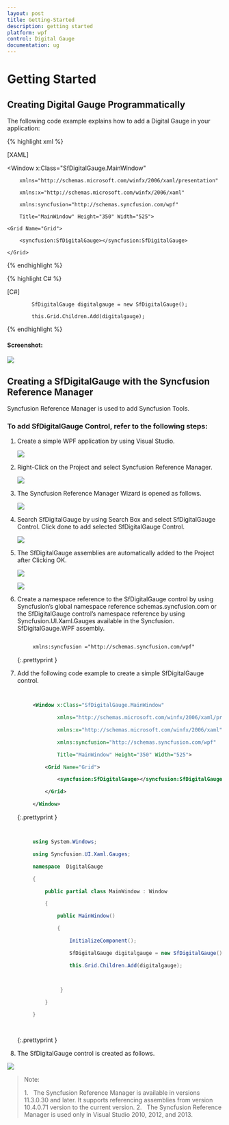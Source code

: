 ```yaml
---
layout: post
title: Getting-Started
description: getting started 
platform: wpf
control: Digital Gauge 
documentation: ug
---
```


# Getting Started 

## Creating Digital Gauge Programmatically

The following code example explains how to add a Digital Gauge in your application:


{% highlight xml %}

[XAML]

<Window x:Class="SfDigitalGauge.MainWindow"

        xmlns="http://schemas.microsoft.com/winfx/2006/xaml/presentation"

        xmlns:x="http://schemas.microsoft.com/winfx/2006/xaml"

        xmlns:syncfusion="http://schemas.syncfusion.com/wpf"

        Title="MainWindow" Height="350" Width="525">

    <Grid Name="Grid">

        <syncfusion:SfDigitalGauge></syncfusion:SfDigitalGauge>

    </Grid>

</Window>
{% endhighlight %}



{% highlight C# %}

[C#]

            SfDigitalGauge digitalgauge = new SfDigitalGauge();

            this.Grid.Children.Add(digitalgauge);

{% endhighlight %}



#### Screenshot:



![](Getting-Started_images/Getting-Started_img1.png)



## Creating a SfDigitalGauge with the Syncfusion Reference Manager

Syncfusion Reference Manager is used to add Syncfusion Tools.

### To add SfDigitalGauge Control, refer to the following steps:

1. Create a simple WPF application by using Visual Studio.



   ![](Getting-Started_images/Getting-Started_img2.png)



2. Right-Click on the Project and select Syncfusion Reference Manager.



   ![](Getting-Started_images/Getting-Started_img3.png)



3. The Syncfusion Reference Manager Wizard is opened as follows.



   ![](Getting-Started_images/Getting-Started_img4.png)



4. Search SfDigitalGauge by using Search Box and select SfDigitalGauge Control.  Click done to add selected SfDigitalGauge Control.



   ![](Getting-Started_images/Getting-Started_img5.png)



5. The SfDigitalGauge  assemblies are automatically added to the Project after Clicking OK.



   ![](Getting-Started_images/Getting-Started_img6.png)





   ![](Getting-Started_images/Getting-Started_img7.png)





6. Create a namespace reference to the SfDigitalGauge control by using Syncfusion’s global namespace reference schemas.syncfusion.com or the SfDigitalGauge control’s namespace reference by using Syncfusion.UI.Xaml.Gauges available in the Syncfusion. SfDigitalGauge.WPF assembly.



   ~~~ xml

		xmlns:syncfusion ="http://schemas.syncfusion.com/wpf" 

   ~~~
   {:.prettyprint }	




7. Add the following code example to create a simple SfDigitalGauge control.


   ~~~ xml


		<Window x:Class="SfDigitalGauge.MainWindow"

				xmlns="http://schemas.microsoft.com/winfx/2006/xaml/presentation"

				xmlns:x="http://schemas.microsoft.com/winfx/2006/xaml"

				xmlns:syncfusion="http://schemas.syncfusion.com/wpf"

				Title="MainWindow" Height="350" Width="525">

			<Grid Name="Grid">

				<syncfusion:SfDigitalGauge></syncfusion:SfDigitalGauge>  

			</Grid>

		</Window> 

   ~~~
   {:.prettyprint }



   ~~~ cs


		using System.Windows;

		using Syncfusion.UI.Xaml.Gauges;

		namespace  DigitalGauge

		{

			public partial class MainWindow : Window

			{

				public MainWindow()

				{

					InitializeComponent();

					SfDigitalGauge digitalgauge = new SfDigitalGauge();

					this.Grid.Children.Add(digitalgauge);



				 }

			}

		}

		
   ~~~
   {:.prettyprint }


8. The SfDigitalGauge control is created as follows.



![](Getting-Started_images/Getting-Started_img8.png)



> Note:
>
> 1.   The Syncfusion Reference Manager is available in versions 11.3.0.30 and later. It supports referencing assemblies from version 10.4.0.71 version to the current version.
> 2.   The Syncfusion Reference Manager is used only in Visual Studio 2010, 2012, and 2013.



